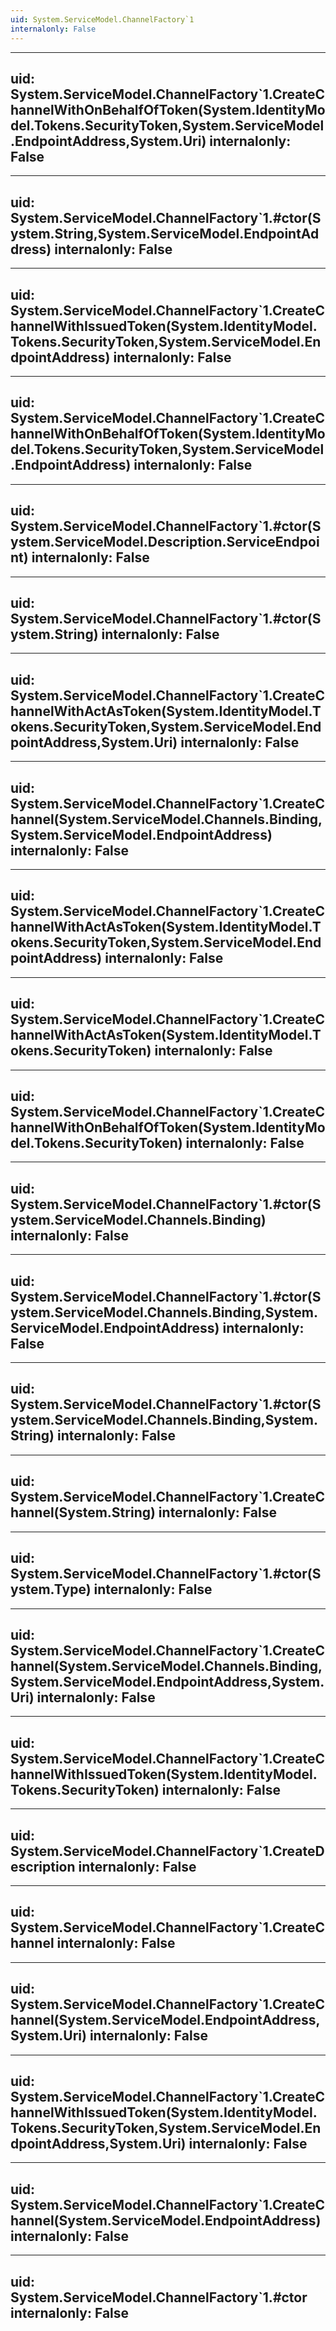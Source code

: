 ```yaml
---
uid: System.ServiceModel.ChannelFactory`1
internalonly: False
---
```


---
uid: System.ServiceModel.ChannelFactory`1.CreateChannelWithOnBehalfOfToken(System.IdentityModel.Tokens.SecurityToken,System.ServiceModel.EndpointAddress,System.Uri)
internalonly: False
---

---
uid: System.ServiceModel.ChannelFactory`1.#ctor(System.String,System.ServiceModel.EndpointAddress)
internalonly: False
---

---
uid: System.ServiceModel.ChannelFactory`1.CreateChannelWithIssuedToken(System.IdentityModel.Tokens.SecurityToken,System.ServiceModel.EndpointAddress)
internalonly: False
---

---
uid: System.ServiceModel.ChannelFactory`1.CreateChannelWithOnBehalfOfToken(System.IdentityModel.Tokens.SecurityToken,System.ServiceModel.EndpointAddress)
internalonly: False
---

---
uid: System.ServiceModel.ChannelFactory`1.#ctor(System.ServiceModel.Description.ServiceEndpoint)
internalonly: False
---

---
uid: System.ServiceModel.ChannelFactory`1.#ctor(System.String)
internalonly: False
---

---
uid: System.ServiceModel.ChannelFactory`1.CreateChannelWithActAsToken(System.IdentityModel.Tokens.SecurityToken,System.ServiceModel.EndpointAddress,System.Uri)
internalonly: False
---

---
uid: System.ServiceModel.ChannelFactory`1.CreateChannel(System.ServiceModel.Channels.Binding,System.ServiceModel.EndpointAddress)
internalonly: False
---

---
uid: System.ServiceModel.ChannelFactory`1.CreateChannelWithActAsToken(System.IdentityModel.Tokens.SecurityToken,System.ServiceModel.EndpointAddress)
internalonly: False
---

---
uid: System.ServiceModel.ChannelFactory`1.CreateChannelWithActAsToken(System.IdentityModel.Tokens.SecurityToken)
internalonly: False
---

---
uid: System.ServiceModel.ChannelFactory`1.CreateChannelWithOnBehalfOfToken(System.IdentityModel.Tokens.SecurityToken)
internalonly: False
---

---
uid: System.ServiceModel.ChannelFactory`1.#ctor(System.ServiceModel.Channels.Binding)
internalonly: False
---

---
uid: System.ServiceModel.ChannelFactory`1.#ctor(System.ServiceModel.Channels.Binding,System.ServiceModel.EndpointAddress)
internalonly: False
---

---
uid: System.ServiceModel.ChannelFactory`1.#ctor(System.ServiceModel.Channels.Binding,System.String)
internalonly: False
---

---
uid: System.ServiceModel.ChannelFactory`1.CreateChannel(System.String)
internalonly: False
---

---
uid: System.ServiceModel.ChannelFactory`1.#ctor(System.Type)
internalonly: False
---

---
uid: System.ServiceModel.ChannelFactory`1.CreateChannel(System.ServiceModel.Channels.Binding,System.ServiceModel.EndpointAddress,System.Uri)
internalonly: False
---

---
uid: System.ServiceModel.ChannelFactory`1.CreateChannelWithIssuedToken(System.IdentityModel.Tokens.SecurityToken)
internalonly: False
---

---
uid: System.ServiceModel.ChannelFactory`1.CreateDescription
internalonly: False
---

---
uid: System.ServiceModel.ChannelFactory`1.CreateChannel
internalonly: False
---

---
uid: System.ServiceModel.ChannelFactory`1.CreateChannel(System.ServiceModel.EndpointAddress,System.Uri)
internalonly: False
---

---
uid: System.ServiceModel.ChannelFactory`1.CreateChannelWithIssuedToken(System.IdentityModel.Tokens.SecurityToken,System.ServiceModel.EndpointAddress,System.Uri)
internalonly: False
---

---
uid: System.ServiceModel.ChannelFactory`1.CreateChannel(System.ServiceModel.EndpointAddress)
internalonly: False
---

---
uid: System.ServiceModel.ChannelFactory`1.#ctor
internalonly: False
---
